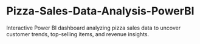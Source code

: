 # Pizza-Sales-Data-Analysis-PowerBI
Interactive Power BI dashboard analyzing pizza sales data to uncover customer trends, top-selling items, and revenue insights.
